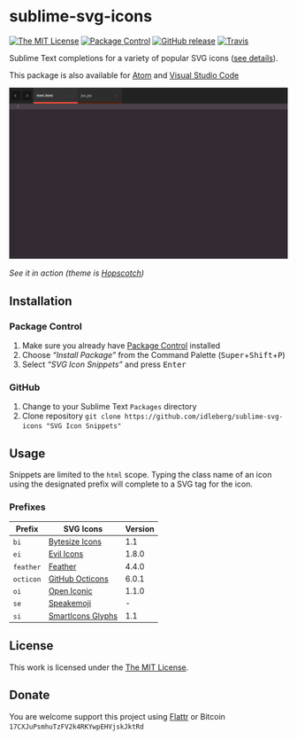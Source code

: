 # sublime-svg-icons

[![The MIT License](https://img.shields.io/badge/license-MIT-orange.svg?style=flat-square)](http://opensource.org/licenses/MIT)
[![Package Control](https://packagecontrol.herokuapp.com/downloads/SVG%20Icon%20Snippets.svg?style=flat-square)](https://packagecontrol.io/packages/SVG%20Icon%20Snippets)
[![GitHub release](https://img.shields.io/github/release/idleberg/sublime-svg-icons.svg?style=flat-square)](https://github.com/idleberg/sublime-svg-icons/releases)
[![Travis](https://img.shields.io/travis/idleberg/sublime-svg-icons.svg?style=flat-square)](https://travis-ci.org/idleberg/sublime-svg-icons)

Sublime Text completions for a variety of popular SVG icons ([see details](https://github.com/idleberg/sublime-svg-icons#prefixes)).

This package is also available for [Atom](https://github.com/idleberg/atom-svg-icons) and [Visual Studio Code](https://github.com/idleberg/vscode-svg-icons)

![Screenshot](https://raw.githubusercontent.com/idleberg/sublime-svg-icons/master/screenshot.gif)

*See it in action (theme is [Hopscotch](https://github.com/idleberg/Hopscotch))*

## Installation

### Package Control

1. Make sure you already have [Package Control](https://packagecontrol.io/) installed
2. Choose *“Install Package”* from the Command Palette (<kbd>Super</kbd>+<kbd>Shift</kbd>+<kbd>P</kbd>)
3. Select *“SVG Icon Snippets”* and press <kbd>Enter</kbd>

### GitHub

1. Change to your Sublime Text `Packages` directory
2. Clone repository `git clone https://github.com/idleberg/sublime-svg-icons "SVG Icon Snippets"`

## Usage

Snippets are limited to the `html` scope. Typing the class name of an icon using the designated prefix will complete to a SVG tag for the icon.

### Prefixes

Prefix         | SVG Icons                           | Version
---------------|-------------------------------------|--------
`bi`           | [Bytesize Icons][bi]                | 1.1
`ei`           | [Evil Icons][ei]                    | 1.8.0
`feather`      | [Feather][feather]                  | 4.4.0
`octicon`      | [GitHub Octicons][octicon]          | 6.0.1
`oi`           | [Open Iconic][oi]                   | 1.1.0
`se`           | [Speakemoji][se]                    | -
`si`           | [SmartIcons Glyphs][si]             | 1.1

## License

This work is licensed under the [The MIT License](LICENSE).

## Donate

You are welcome support this project using [Flattr](https://flattr.com/submit/auto?user_id=idleberg&url=https://github.com/idleberg/sublime-svg-icons) or Bitcoin `17CXJuPsmhuTzFV2k4RKYwpEHVjskJktRd`

[bi]: https://github.com/danklammer/bytesize-icons
[ei]: https://github.com/outpunk/evil-icons
[feather]: https://github.com/colebemis/feather
[octicon]: https://github.com/github/octicons
[oi]: https://github.com/iconic/open-iconic
[se]: https://github.com/rizalrenaldi/speakemoji
[si]: https://github.com/frexy/glyph-iconset
